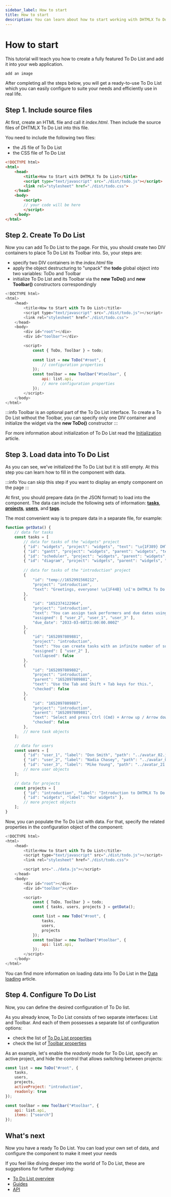 ```yaml
---
sidebar_label: How to start
title: How to start
description: You can learn about how to start working with DHTMLX To Do List in the documentation of the DHTMLX JavaScript To Do List library. Browse developer guides and API reference, try out code examples and live demos, and download a free 30-day evaluation version of DHTMLX To Do List.
---
```


# How to start

This tutorial will teach you how to create a fully featured To Do List and add it into your web application. 

```todo
add an image
```

After completing all the steps below, you will get a ready-to-use To Do List which you can easily configure to suite your needs and efficiently use in real life.


## Step 1. Include source files

At first, create an HTML file and call it *index.html*. Then include the source files of DHTMLX To Do List into this file.

You need to include the following two files:

- the JS file of To Do List
- the CSS file of To Do List


~~~html title="index.html"
<!DOCTYPE html>
<html>
    <head>
        <title>How to Start with DHTMLX To Do List</title>
        <script type="text/javascript" src="./dist/todo.js"></script>  
        <link rel="stylesheet" href="./dist/todo.css">
    </head>
    <body>
        <script>
        // your code will be here
        </script>
    </body>
</html>
~~~
## Step 2. Create To Do List

Now you can add To Do List to the page. For this, you should create two DIV containers to place To Do List its Toolbar into. So, your steps are:

- specify two DIV containers in the *index.html* file
- apply the object destructuring to "unpack" the **todo** global object into two variables: ToDo and Toolbar
- initialize To Do List and its Toolbar via the **new ToDo()** and **new Toolbar()** constructors correspondingly

~~~js title="index.html"
<!DOCTYPE html>
<html>
    <head>
        <title>How to Start with To Do List</title>
        <script type="text/javascript" src="./dist/todo.js"></script>  
        <link rel="stylesheet" href="./dist/todo.css">
    </head>
    <body>
        <div id="root"></div>
        <div id="toolbar"></div>

        <script>
            const { ToDo, Toolbar } = todo;
            
            const list = new ToDo("#root", {
				// configuration properties 
			});
			const toolbar = new Toolbar("#toolbar", {
				api: list.api,
                // more configuration properties  
			});
        </script>
    </body>
</html>
~~~



:::info
Toolbar is an optional part of the To Do List interface. To create a To Do List without the Toolbar, you can specify only one DIV container and initialize the widget via the **new ToDo()** constructor
:::

For more information about initialization of To Do List read the [Initialization](guides/initialization.md) article.

## Step 3. Load data into To Do List

As you can see, we've initialized the To Do List but it is still empty. At this step you can learn how to fill in the component with data.

:::info
You can skip this step if you want to display an empty component on the page
:::

At first, you should prepare data (in the JSON format) to load into the component. The data can include the following sets of information: [**tasks**](api/configs/tasks_config.md), [**projects**](api/configs/projects_config.md), [**users**](api/configs/users_config.md), and [**tags**](api/configs/tags_config.md). 

The most convenient way is to prepare data in a separate file, for example:

~~~js title="data.js"
function getData() {
    // data for tasks
    const tasks = [
        // data for tasks of the "widgets" project
        { "id": "widgets", "project": "widgets", "text": "\u{1F389} DHTMLX widgets" },
        { "id": "gantt", "project": "widgets", "parent": "widgets", "text": "Gantt" },
        { "id": "scheduler", "project": "widgets", "parent": "widgets", "text": "Scheduler" },
        { "id": "diagram", "project": "widgets", "parent": "widgets", "text": "Diagram" },
        
        // data for tasks of the "introduction" project    
        {
            "id": "temp://1652991560212",
            "project": "introduction",
            "text": "Greetings, everyone! \u{1F44B} \nI'm DHTMLX To Do List."
        },
        {
            "id": "1652374122964",
            "project": "introduction",
            "text": "You can assign task performers and due dates using the menu.",
            "assigned": [ "user_2", "user_1", "user_3" ],
            "due_date": "2033-03-08T21:00:00.000Z"
        },
        {
            "id": "1652097809881",
            "project": "introduction",
            "text": "You can create tasks with an infinite number of subtasks.",
            "assigned": [ "user_2" ],
            "collapsed": false
        },
        {
            "id": "1652097809882",
            "project": "introduction",
            "parent": "1652097809881",
            "text": "Use the Tab and Shift + Tab keys for this.",
            "checked": false
        },
        {
            "id": "1652097809887",
            "project": "introduction",
            "parent": "1652097809881",
            "text": "Select and press Ctrl (Cmd) + Arrow up / Arrow down to change the task order.",
            "checked": false
        },
        // more task objects
    ];

    // data for users
    const users = [
        { "id": "user_1", "label": "Don Smith", "path": "../avatar_02.jpg" },
        { "id": "user_2", "label": "Nadia Chasey", "path": "../avatar_05.jpg" },
        { "id": "user_3", "label": "Mike Young", "path": "../avatar_21.jpg" },
        // more user objects
    ];

    // data for projects
    const projects = [
        { "id": "introduction", "label": "Introduction to DHTMLX To Do List" },
        { "id": "widgets", "label": "Our widgets" },
        // more project objects
    ];
}
~~~

Now, you can populate the To Do List with data. For that, specify the related properties in the configuration object of the component:

~~~js {8,16,18-22} title="index.html"
<!DOCTYPE html>
<html>
    <head>
        <title>How to Start with To Do List</title>
        <script type="text/javascript" src="./dist/todo.js"></script>  
        <link rel="stylesheet" href="./dist/todo.css">

        <script src="../data.js"></script>
    </head>
    <body>
        <div id="root"></div>
        <div id="toolbar"></div>

        <script>
            const { ToDo, Toolbar } = todo;
            const { tasks, users, projects } = getData();

			const list = new ToDo("#root", {
				tasks,
				users,
				projects
			});
			const toolbar = new Toolbar("#toolbar", {
				api: list.api,
			});
        </script>
    </body>
</html>
~~~

You can find more information on loading data into To Do List in the [Data loading](guides/loading_data.md) article.

## Step 4. Configure To Do List

Now, you can define the desired configuration of To Do list. 

As you already know, To Do List consists of two separate interfaces: List and Toolbar. And each of them possesses a separate list of configuration options:

- check the list of [To Do List properties](api/overview/configs_overview.md)
- check the list of [Toolbar properties](category/toolbar-properties.md)

As an example, let's enable the *readonly* mode for To Do List, specify an active project, and hide the control that allows switching between projects:

~~~js {5-6,11}
const list = new ToDo("#root", {
	tasks,
	users,
	projects,
    activeProject: "introduction",
    readonly: true
});

const toolbar = new Toolbar("#toolbar", {
	api: list.api,
    items: ["search"]
});
~~~

## What's next

Now you have a ready To Do List. You can load your own set of data, and configure the component to make it meet your needs

If you feel like diving deeper into the world of To Do List, these are suggestions for further studying:

- [To Do List overview](../)
- [Guides](category/guides.md)
- [API](category/api.md)